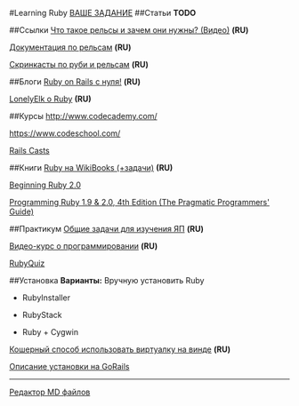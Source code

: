 #Learning Ruby
[ВАШЕ ЗАДАНИЕ](https://github.com/iCloud/learning-ruby/blob/master/learning-tasks.md)
##Статьи
**TODO**

##Ссылки
[Что такое рельсы и зачем они нужны? (Видео)](http://seopult.tv/programs/sites/ruby_on_rails_lyzhi_ne_edut_vstavay_na_relsy/) **(RU)**

[Документация по рельсам](http://rusrails.ru/) **(RU)**

[Скринкасты по руби и рельсам](hasbrains.ru) **(RU)**

##Блоги
[Ruby on Rails c нуля!](http://rubydev.ru/) **(RU)**

[LonelyElk о Ruby](http://lonelyelk.ru/posts) **(RU)**

##Курсы
http://www.codecademy.com/

https://www.codeschool.com/

[Rails Casts](http://railscasts.com/)


##Книги
[Ruby на WikiBooks (+задачи)](http://ru.wikibooks.org/wiki/Ruby) **(RU)**

[Beginning Ruby 2.0](http://www.amazon.com/Beginning-Ruby-Novice-Professional-Experts/dp/1430223634)

[Programming Ruby 1.9 & 2.0, 4th Edition (The Pragmatic Programmers' Guide)](http://it-ebooks.info/book/2712/)

##Практикум
[Общие задачи для изучения ЯП](http://eax.me/programming-language-learning/) **(RU)**

[Видео-курс о программировании](http://habrahabr.ru/post/103322/) **(RU)**

[RubyQuiz](http://rubyquiz.com/)

##Установка
**Варианты:**
Вручную установить Ruby
- RubyInstaller

- RubyStack

- Ruby + Cygwin

[Кошерный способ использовать виртуалку на винде](http://nashbridges.me/ruby-windows-bootstrap) **(RU)**

[Описание установки на GoRails](http://gorails.com/setup)

------------------------
[Редактор MD файлов](http://prose.io/)